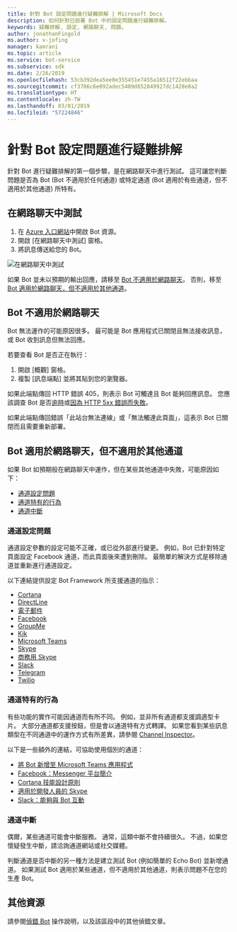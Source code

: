 ```yaml
---
title: 針對 Bot 設定問題進行疑難排解 | Microsoft Docs
description: 如何針對已部署 Bot 中的設定問題進行疑難排解。
keywords: 疑難排解, 設定, 網路聊天, 問題。
author: jonathanFingold
ms.author: v-jofing
manager: kamrani
ms.topic: article
ms.service: bot-service
ms.subservice: sdk
ms.date: 2/26/2019
ms.openlocfilehash: 53cb392dea5ee0e355451e7455a16512f22ebbaa
ms.sourcegitcommit: cf3786c6e092adec5409d852849927dc1428e8a2
ms.translationtype: HT
ms.contentlocale: zh-TW
ms.lasthandoff: 03/01/2019
ms.locfileid: "57224846"
---
```

# <a name="troubleshoot-bot-configuration-issues"></a>針對 Bot 設定問題進行疑難排解

針對 Bot 進行疑難排解的第一個步驟，是在網路聊天中進行測試。 這可讓您判斷問題是否為 Bot (Bot 不適用於任何通道) 或特定通道 (Bot 適用於有些通道，但不適用於其他通道) 所特有。

## <a name="test-in-web-chat"></a>在網路聊天中測試

1. 在 [Azure 入口網站](http://portal.azure.com/)中開啟 Bot 資源。
1. 開啟 [在網路聊天中測試] 窗格。
1. 將訊息傳送給您的 Bot。

![在網路聊天中測試](./media/test-in-webchat.png)

如果 Bot 並未以預期的輸出回應，請移至 [Bot 不適用於網路聊天](#bot-does-not-work-in-web-chat)。 否則，移至 [Bot 適用於網路聊天，但不適用於其他通道](#bot-works-in-web-chat-but-not-in-other-channels)。

## <a name="bot-does-not-work-in-web-chat"></a>Bot 不適用於網路聊天

Bot 無法運作的可能原因很多。 最可能是 Bot 應用程式已關閉且無法接收訊息，或 Bot 收到訊息但無法回應。

若要查看 Bot 是否正在執行：

1. 開啟 [概觀] 窗格。
1. 複製 [訊息端點] 並將其貼到您的瀏覽器。

如果此端點傳回 HTTP 錯誤 405，則表示 Bot 可觸達且 Bot 能夠回應訊息。 您應該調查 Bot 是否[逾時](https://github.com/daveta/analytics/blob/master/troubleshooting_timeout.md)或[因為 HTTP 5xx 錯誤而失敗](bot-service-troubleshoot-500-errors.md)。

如果此端點傳回錯誤「此站台無法連線」或「無法觸達此頁面」，這表示 Bot 已關閉而且需要重新部署。

## <a name="bot-works-in-web-chat-but-not-in-other-channels"></a>Bot 適用於網路聊天，但不適用於其他通道

如果 Bot 如預期般在網路聊天中運作，但在某些其他通道中失敗，可能原因如下：

- [通道設定問題](#channel-configuration-issues)
- [通道特有的行為](#channel-specific-behavior)
- [通道中斷](#channel-outage)

### <a name="channel-configuration-issues"></a>通道設定問題

通道設定參數的設定可能不正確，或已從外部進行變更。 例如，Bot 已針對特定頁面設定 Facebook 通道，而此頁面後來遭到刪除。 最簡單的解決方式是移除通道並重新進行通道設定。

以下連結提供設定 Bot Framework 所支援通道的指示：

- [Cortana](bot-service-channel-connect-cortana.md)
- [DirectLine](bot-service-channel-connect-directline.md)
- [電子郵件](bot-service-channel-connect-email.md)
- [Facebook](bot-service-channel-connect-facebook.md)
- [GroupMe](bot-service-channel-connect-groupme.md)
- [Kik](bot-service-channel-connect-kik.md)
- [Microsoft Teams](https://docs.microsoft.com/microsoftteams/platform/concepts/bots/bots-overview)
- [Skype](bot-service-channel-connect-skype.md)
- [商務用 Skype](bot-service-channel-connect-skypeforbusiness.md)
- [Slack](bot-service-channel-connect-slack.md)
- [Telegram](bot-service-channel-connect-telegram.md)
- [Twilio](bot-service-channel-connect-twilio.md)

### <a name="channel-specific-behavior"></a>通道特有的行為

有些功能的實作可能因通道而有所不同。 例如，並非所有通道都支援調適型卡片。 大部分通道都支援按鈕，但是會以通道特有方式轉譯。 如果您看到某些訊息類型在不同通道中的運作方式有所差異，請參閱 [Channel Inspector](https://docs.botframework.com/channel-inspector/channels/Skype)。

以下是一些額外的連結，可協助使用個別的通道：

- [將 Bot 新增至 Microsoft Teams 應用程式](https://docs.microsoft.com/microsoftteams/platform/concepts/bots/bots-overview)
- [Facebook：Messenger 平台簡介](https://developers.facebook.com/docs/messenger-platform/introduction)
- [Cortana 技能設計原則](https://docs.microsoft.com/cortana/skills/design-principles)
- [適用於開發人員的 Skype](https://dev.skype.com/bots)
- [Slack：能夠與 Bot 互動](https://api.slack.com/bot-users)

### <a name="channel-outage"></a>通道中斷

偶爾，某些通道可能會中斷服務。 通常，這類中斷不會持續很久。 不過，如果您懷疑發生中斷，請洽詢通道網站或社交媒體。

判斷通道是否中斷的另一種方法是建立測試 Bot (例如簡單的 Echo Bot) 並新增通道。 如果測試 Bot 適用於某些通道，但不適用於其他通道，則表示問題不在您的生產 Bot。

## <a name="additional-resources"></a>其他資源

請參閱[偵錯 Bot](bot-service-debug-bot.md) 操作說明，以及該區段中的其他偵錯文章。